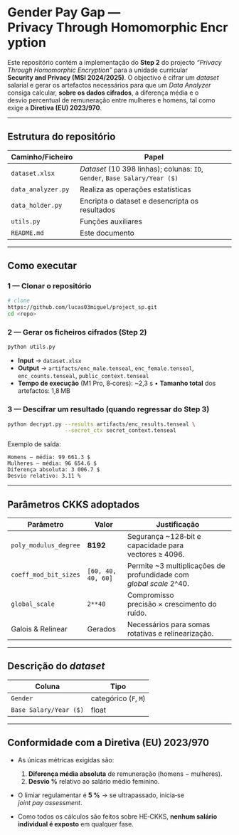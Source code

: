 # Gender Pay Gap — Privacy Through Homomorphic Encryption

Este repositório contém a implementação do **Step 2** do projecto *“Privacy Through Homomorphic Encryption”* para a unidade curricular **Security and Privacy (MSI 2024/2025)**. O objectivo é cifrar um *dataset* salarial e gerar os artefactos necessários para que um *Data Analyzer* consiga calcular, **sobre os dados cifrados**, a diferença média e o desvio percentual de remuneração entre mulheres e homens, tal como exige a **Diretiva (EU) 2023/970**.

---

## Estrutura do repositório

| Caminho/Ficheiro         | Papel  |
| ------------------------ | ------------------------ |
| `dataset.xlsx`           | *Dataset* (10 398 linhas); colunas: `ID`, `Gender`, `Base Salary/Year ($)` |
| `data_analyzer.py`       | Realiza as operações estatísticas |
| `data_holder.py`         | Encripta o dataset e desencripta os resultados |
| `utils.py`               | Funções auxiliares |
| `README.md`              | Este documento |

---

## Como executar

### 1 — Clonar o repositório

```bash
# clone
https://github.com/lucas03miguel/project_sp.git
cd <repo>
```

### 2 — Gerar os ficheiros cifrados (Step 2)

```bash
python utils.py
```

* **Input** → `dataset.xlsx`
* **Output** → `artifacts/enc_male.tenseal`, `enc_female.tenseal`, `enc_counts.tenseal`, `public_context.tenseal`
* **Tempo de execução** (M1 Pro, 8‑cores): \~2,3 s • **Tamanho total** dos artefactos: 1,8 MB

### 3 — Descifrar um resultado (quando regressar do Step 3)

```bash
python decrypt.py --results artifacts/enc_results.tenseal \
                  --secret_ctx secret_context.tenseal
```

Exemplo de saída:

```
Homens – média: 99 661.3 $
Mulheres – média: 96 654.6 $
Diferença absoluta: 3 006.7 $
Desvio relativo: 3.11 %
```

---

## Parâmetros CKKS adoptados

| Parâmetro             | Valor              | Justificação                                                        |
| --------------------- | ------------------ | ------------------------------------------------------------------- |
| `poly_modulus_degree` | **8192**           | Segurança \~128‑bit e capacidade para vectores ≥ 4096.              |
| `coeff_mod_bit_sizes` | `[60, 40, 40, 60]` | Permite \~3 multiplicações de profundidade com *global scale* 2^40. |
| `global_scale`        | `2**40`            | Compromisso precisão × crescimento do ruído.                        |
| Galois & Relinear     | Gerados            | Necessários para somas rotativas e relinearização.                  |

---

## Descrição do *dataset*

| Coluna                 | Tipo                  |
| ---------------------- | --------------------- |
| `Gender`               | categórico (`F`, `M`) |
| `Base Salary/Year ($)` | float                 |


---

## Conformidade com a Diretiva (EU) 2023/970

* As únicas métricas exigidas são:

  1. **Diferença média absoluta** de remuneração (homens − mulheres).
  2. **Desvio %** relativo ao salário médio feminino.
* O limiar regulamentar é **5 %** → se ultrapassado, inicia‑se *joint pay assessment*.
* Como todos os cálculos são feitos sobre HE‑CKKS, **nenhum salário individual é exposto** em qualquer fase.
